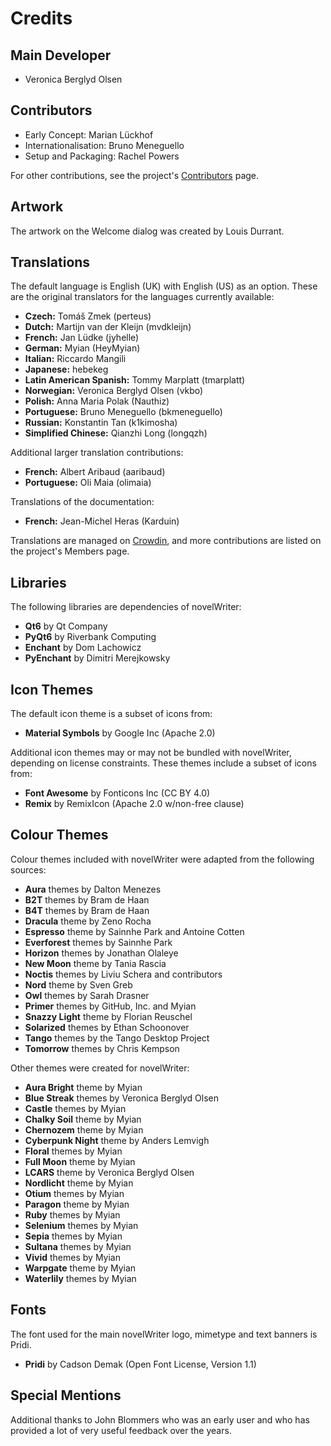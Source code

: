 # Credits

## Main Developer

* Veronica Berglyd Olsen

## Contributors

* Early Concept: Marian Lückhof
* Internationalisation: Bruno Meneguello
* Setup and Packaging: Rachel Powers

For other contributions, see the project's [Contributors](https://github.com/vkbo/novelWriter/graphs/contributors) page.

## Artwork

The artwork on the Welcome dialog was created by Louis Durrant.

## Translations

The default language is English (UK) with English (US) as an option. These are the original
translators for the languages currently available:

* **Czech:** Tomáš Zmek (perteus)
* **Dutch:** Martijn van der Kleijn (mvdkleijn)
* **French:** Jan Lüdke (jyhelle)
* **German:** Myian (HeyMyian)
* **Italian:** Riccardo Mangili
* **Japanese:** hebekeg
* **Latin American Spanish:** Tommy Marplatt (tmarplatt)
* **Norwegian:** Veronica Berglyd Olsen (vkbo)
* **Polish:** Anna Maria Polak (Nauthiz)
* **Portuguese:** Bruno Meneguello (bkmeneguello)
* **Russian:** Konstantin Tan (k1kimosha)
* **Simplified Chinese:** Qianzhi Long (longqzh)

Additional larger translation contributions:

* **French:** Albert Aribaud (aaribaud)
* **Portuguese:** Oli Maia (olimaia)

Translations of the documentation:

* **French:** Jean-Michel Heras (Karduin)

Translations are managed on [Crowdin](https://crowdin.com/project/novelwriter), and more
contributions are listed on the project's Members page.

## Libraries

The following libraries are dependencies of novelWriter:

* **Qt6** by Qt Company
* **PyQt6** by Riverbank Computing
* **Enchant** by Dom Lachowicz
* **PyEnchant** by Dimitri Merejkowsky

## Icon Themes

The default icon theme is a subset of icons from:

* **Material Symbols** by Google Inc (Apache 2.0)

Additional icon themes may or may not be bundled with novelWriter, depending on license
constraints. These themes include a subset of icons from:

* **Font Awesome** by Fonticons Inc (CC BY 4.0)
* **Remix** by RemixIcon (Apache 2.0 w/non-free clause)

## Colour Themes

Colour themes included with novelWriter were adapted from the following sources:

* **Aura** themes by Dalton Menezes
* **B2T** themes by Bram de Haan
* **B4T** themes by Bram de Haan
* **Dracula** theme by Zeno Rocha
* **Espresso** theme by Sainnhe Park and Antoine Cotten
* **Everforest** themes by Sainnhe Park
* **Horizon** themes by Jonathan Olaleye
* **New Moon** theme by Tania Rascia
* **Noctis** themes by Liviu Schera and contributors
* **Nord** theme by Sven Greb
* **Owl** themes by Sarah Drasner
* **Primer** themes by GitHub, Inc. and Myian
* **Snazzy Light** theme by Florian Reuschel
* **Solarized** themes by Ethan Schoonover
* **Tango** themes by the Tango Desktop Project
* **Tomorrow** themes by Chris Kempson

Other themes were created for novelWriter:

* **Aura Bright** theme by Myian
* **Blue Streak** themes by Veronica Berglyd Olsen
* **Castle** themes by Myian
* **Chalky Soil** theme by Myian
* **Chernozem** theme by Myian
* **Cyberpunk Night** theme by Anders Lemvigh
* **Floral** themes by Myian
* **Full Moon** theme by Myian
* **LCARS** theme by Veronica Berglyd Olsen
* **Nordlicht** theme by Myian
* **Otium** themes by Myian
* **Paragon** theme by Myian
* **Ruby** themes by Myian
* **Selenium** themes by Myian
* **Sepia** themes by Myian
* **Sultana** themes by Myian
* **Vivid** themes by Myian
* **Warpgate** theme by Myian
* **Waterlily** themes by Myian

## Fonts

The font used for the main novelWriter logo, mimetype and text banners is Pridi.

* **Pridi** by Cadson Demak (Open Font License, Version 1.1)

## Special Mentions

Additional thanks to John Blommers who was an early user and who has provided a lot of very useful
feedback over the years.
